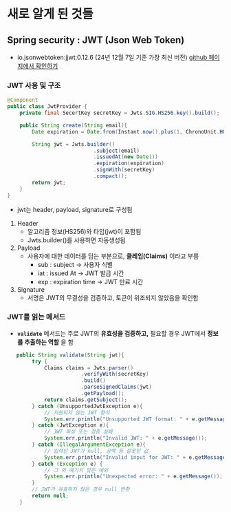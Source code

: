 # 새로 알게 된 것들
## Spring security : JWT (Json Web Token)
- io.jsonwebtoken:jjwt:0.12.6 (24년 12월 7일 기준 가장 최신 버전) [github 페이지에서 확인하기](https://github.com/jwtk/jjwt)

### JWT 사용 및 구조
```java
@Component
public class JwtProvider {
    private final SecertKey secretKey = Jwts.SIG.HS256.key().build();

    public String create(String email){
        Date expiration = Date.from(Instant.now().plus(1, ChronoUnit.HOURS));

        String jwt = Jwts.builder()
                            .subject(email)
                            .issuedAt(new Date())
                            .expiration(expiration)
                            .signWith(secretKey)
                            .compact();
        return jwt;
    }
}
```
- jwt는 header, payload, signature로 구성됨
1. Header
    - 알고리즘 정보(HS256)와 타입(jwt)이 포함됨
    - Jwts.builder()를 사용하면 자동생성됨
2. Payload
    - 사용자에 대한 데이터를 담는 부분으로, **클레임(Claims)** 이라고 부름
        - sub : subject -> 사용자 식별
        - iat : issued At -> JWT 발급 시간
        - exp : expiration time -> JWT 만료 시간
3. Signature
    - 서명은 JWT의 무결성을 검증하고, 토큰이 위조되지 않았음을 확인함

### JWT를 읽는 메서드
- **`validate`** 메서드는 주로 JWT의 **유효성을 검증하고,** 필요할 경우 JWT에서 **정보를 추출하는 역할** 을 함
```java
   public String validate(String jwt){
        try {
            Claims claims = Jwts.parser()
                        .verifyWith(secretKey)
                        .build()
                        .parseSignedClaims(jwt)
                        .getPayload();
            return claims.getSubject();
        } catch (UnsupportedJwtException e){
            // 지원되지 않는 JWT 형식
            System.err.println("Unsupported JWT format: " + e.getMessage());
        } catch (JwtException e){
            // JWT 파싱 또는 검증 실패
            System.err.println("Invalid JWT: " + e.getMessage());
        } catch (IllegalArgumentException e){
            // 입력된 JWT가 null, 공백 등 잘못된 값
            System.err.println("Invalid input for JWT: " + e.getMessage());
        } catch (Exception e) {
            // 그 외 예기치 않은 예외
            System.err.println("Unexpected error: " + e.getMessage());
        }
        // JWT가 유효하지 않은 경우 null 반환
        return null;
    }
```